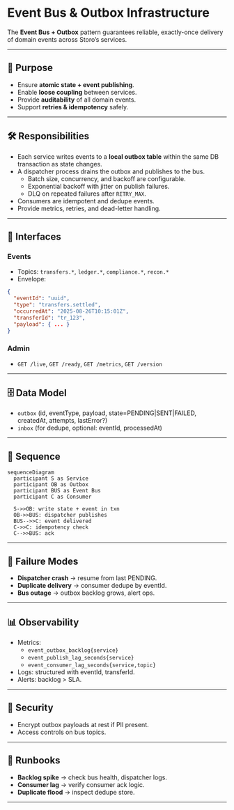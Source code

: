 # Event Bus & Outbox Infrastructure

The **Event Bus + Outbox** pattern guarantees reliable, exactly-once delivery of domain events across Storo’s services.

---

## 🎯 Purpose
- Ensure **atomic state + event publishing**.  
- Enable **loose coupling** between services.  
- Provide **auditability** of all domain events.  
- Support **retries & idempotency** safely.

---

## 🛠 Responsibilities
- Each service writes events to a **local outbox table** within the same DB transaction as state changes.  
- A dispatcher process drains the outbox and publishes to the bus.  
  - Batch size, concurrency, and backoff are configurable.  
  - Exponential backoff with jitter on publish failures.  
  - DLQ on repeated failures after `RETRY_MAX`.  
- Consumers are idempotent and dedupe events.  
- Provide metrics, retries, and dead-letter handling.

---

## 🔌 Interfaces

### Events
- Topics: `transfers.*`, `ledger.*`, `compliance.*`, `recon.*`  
- Envelope:  
```json
{
  "eventId": "uuid",
  "type": "transfers.settled",
  "occurredAt": "2025-08-26T10:15:01Z",
  "transferId": "tr_123",
  "payload": { ... }
}
```

### Admin
- `GET /live`, `GET /ready`, `GET /metrics`, `GET /version`

---

## 🗄 Data Model
- `outbox` (id, eventType, payload, state=PENDING|SENT|FAILED, createdAt, attempts, lastError?)  
- `inbox` (for dedupe, optional: eventId, processedAt)  

---

## 📐 Sequence

```mermaid
sequenceDiagram
  participant S as Service
  participant OB as Outbox
  participant BUS as Event Bus
  participant C as Consumer

  S->>OB: write state + event in txn
  OB->>BUS: dispatcher publishes
  BUS-->>C: event delivered
  C->>C: idempotency check
  C-->>BUS: ack
```

---

## 🚨 Failure Modes
- **Dispatcher crash** → resume from last PENDING.  
- **Duplicate delivery** → consumer dedupe by eventId.  
- **Bus outage** → outbox backlog grows, alert ops.  

---

## 📊 Observability
- Metrics: 
  - `event_outbox_backlog{service}`  
  - `event_publish_lag_seconds{service}`  
  - `event_consumer_lag_seconds{service,topic}`  
- Logs: structured with eventId, transferId.  
- Alerts: backlog > SLA.

---

## 🔐 Security
- Encrypt outbox payloads at rest if PII present.  
- Access controls on bus topics.  

---

## 🧭 Runbooks
- **Backlog spike** → check bus health, dispatcher logs.  
- **Consumer lag** → verify consumer ack logic.  
- **Duplicate flood** → inspect dedupe store.  

---
